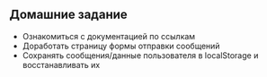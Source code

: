 ## Домашние задание 

- Ознакомиться с документацией по ссылкам
- Доработать страницу формы отправки сообщений
- Сохранять сообщения/данные пользователя в localStorage и восстанавливать их
